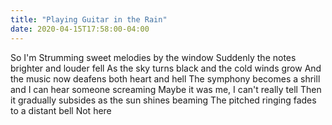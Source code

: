 ```yaml
---
title: "Playing Guitar in the Rain"
date: 2020-04-15T17:58:00-04:00
---
```


So I'm
Strumming sweet melodies by the window
Suddenly the notes brighter and louder fell
As the sky turns black and the cold winds grow
And the music now deafens both heart and hell
The symphony becomes a shrill and I can hear someone screaming
Maybe it was me, I can't really tell
Then it gradually subsides as the sun shines beaming
The pitched ringing fades to a distant bell
Not here
